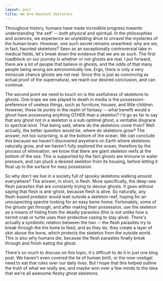 ```yaml
---
layout: post
title: We Are Haunted Skeletons
---
```


Throughout history, humans have made incredible progress towards understanding 'the self' -- both physical and spiritual. In the philosophies and sciences, we experience an unyielding drive to unravel the mysteries of the human brain. However, one such secret remains unearthed: why are we, in fact, haunted skeletons? Seen as an exceptionally controversial take in medical fields, let's break down the evidence that we are as such. The first roadblock on our journey is whether or not ghosts are real. I put forward, there are a lot of people that believe in ghosts, and the odds of that many people being wrong are astronomically low. Ergo, there is only a very miniscule chance ghosts are not real. Since this is just as convincing as actual proof of the supernatural, we reach our desired conclusion, and can continue.

The second point we need to touch on is the usefulness of skeletons to ghosts. One trope we see played to death in media is the possession-preference of useless things, such as furniture, houses, and little children. However, these lie purely in the realm of fantasy -- what benefit would a ghost have possessing anything OTHER than a skeleton? I'd go as far to say that any ghost not in a skeleton is a sub-optimal ghost, a veritable disgrace to spectral-kind. That being said, where do the skeletons come from? Well actually, the better question would be, where do skeletons grow? The answer, not too surprising, is at the bottom of the ocean. We can conclude this because we haven't discovered anywhere on Earth where skeletons naturally grow, and we haven't fully explored the ocean, therefore by the process of elimination, we know that there are giant skeleton reefs at the bottom of the sea. This is supported by the fact ghosts are immune to water pressure, and can pluck a desired skeleton from its housing, before letting it float up to the surface for easy possession.

So why don't we live in a society full of spooky skeletons walking around everywhere? The answer, in short, is flesh. More specifically, the deep-sea flesh parasites that are constantly trying to devour ghosts. It goes without saying that flesh is anti-ghost, because flesh is alive. So naturally, any flesh-based predator would wait outside a skeleton reef, hoping for an unsuspecting spectre looking for an easy bone-home. Fortunately, some of the ghosts get through, and after making their possession, use the skeleton as a means of hiding from the deadly parasites (this is not unlike how a hermit crab or turtle uses their protective casing to stay alive). There's actually a symbiotic relation between the two -- the flesh parasites try to break through the the bone to feed, and as they do, they create a layer of skin above the bone, which protects the skeleton from the outside world. This is also why humans die, because the flesh parasites finally break through and finish eating the ghost.

There's so much to discuss on this topic, it's difficult to do it in just one blog post. We haven't even covered the lie of human birth, or the now-vestigal need to eat that rules over our daily lives. But I hope that this helped outline the truth of what we really are, and maybe won over a few minds to the idea that we're all awesome fleshy ghost skeletons.